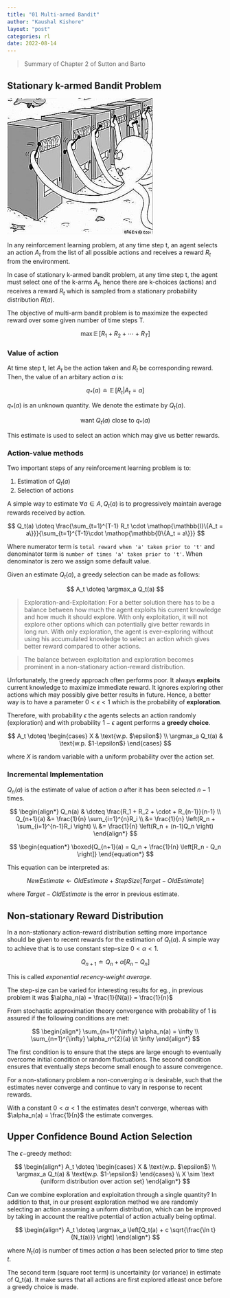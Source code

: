 ```yaml
---
title: "01 Multi-armed Bandit"
author: "Kaushal Kishore"
layout: "post"
categories: rl
date: 2022-08-14
---
```

> Summary of Chapter 2 of Sutton and Barto

## Stationary k-armed Bandit Problem

![Multi-armed Bandit](/img/rl/01-multi-armed-bandit.png)

In any reinforcement learning problem, at any time step t, an agent selects an action $A_t$ from the list of all possible actions and receives a reward $R_t$ from the environment.

In case of stationary k-armed bandit problem, at any time step t, the agent must select one of the k-arms $A_t$, hence there are k-choices (actions) and receives a reward $R_t$ which is sampled from a stationary probability distribution $R(a)$.

The objective of multi-arm bandit problem is to maximize the expected reward over some given number of time steps T.

$$ \text{} \mathop{\max} \mathop{\mathbb{E}}[R_1 + R_2 + \cdots + R_T] $$

### Value of action

At time step t, let $A_t$ be the action taken and $R_t$ be corresponding reward. Then, the value of an arbitary action $a$ is:

$$ q_*(a) \doteq  \mathop{\mathbb{E}}[R_t | A_t = a] $$

$q_*(a)$ is an unknown quantity. We denote the estimate by $Q_t(a)$.

$$ \text{want } Q_t(a) \text{ close to } q_*(a) $$

This estimate is used to select an action which may give us better rewards.

### Action-value methods

Two important steps of any reinforcement learning problem is to:

1. Estimation of $Q_t(a)$
2. Selection of actions

A simple way to estimate $\forall a \in A, Q_t(a)$ is to progressively maintain average rewards received by action.

$$  Q_t(a) \doteq \frac{\sum_{t=1}^{T-1} R_t \cdot \mathop{\mathbb{I}\{A_t = a\}}}{\sum_{t=1}^{T-1}\cdot \mathop{\mathbb{I}\{A_t = a\}}} $$

Where numerator term is `total reward when 'a' taken prior to 't'` and denominator term is `number of times 'a' taken prior to 't'`. When denominator is zero we assign some default value.

Given an estimate $Q_t(a)$, a greedy selection can be made as follows:

$$ A_t \doteq \argmax_a Q_t(a) $$

> Exploration-and-Exploitation: For a better solution there has to be a balance between how much the agent exploits his current knowledge and how much it should explore. With only exploitation, it will not explore other options which can potentially give better rewards in long run. With only exploration, the agent is ever-exploring without using his accumulated knowledge to select an action which gives better reward compared to other actions.

> The balance between exploitation and exploration becomes prominent in a non-stationary action-reward distribution.

Unfortunately, the greedy approach often performs poor. It always **exploits** current knowledge to maximize immediate reward. It ignores exploring other actions which may possibly give better results in future. Hence, a better way is to have a parameter $0\lt\epsilon\lt1$ which is the probability of **exploration**.

Therefore, with probability $\epsilon$ the agents selects an action randomly (exploration) and with probability $1-\epsilon$ agent performs a **greedy choice**.

$$
 A_t \doteq \begin{cases}
       X & \text{w.p. $\epsilon$}  \\
       \argmax_a Q_t(a) & \text{w.p. $1-\epsilon$}
     \end{cases}
$$

where $X$ is random variable with a uniform probability over the action set.

### Incremental Implementation

$Q_n(a)$ is the estimate of value of action $a$ after it has been selected $n-1$ times.

$$
\begin{align*}
    Q_n(a) & \doteq \frac{R_1 + R_2 + \cdot + R_{n-1}}{n-1} \\
    Q_{n+1}(a) &= \frac{1}{n} \sum_{i=1}^{n}R_i \\
    &= \frac{1}{n} \left(R_n + \sum_{i=1}^{n-1}R_i \right) \\
    &= \frac{1}{n} \left(R_n + (n-1)Q_n \right)
\end{align*}
$$

$$
\begin{equation*}
\boxed{Q_{n+1}(a) = Q_n + \frac{1}{n} \left[R_n - Q_n \right]}
\end{equation*}
$$

This equation can be interpreted as:

$$
\begin{equation*}
NewEstimate \leftarrow OldEstimate + StepSize \left[Target - OldEstimate \right]
\end{equation*}
$$

where $Target - OldEstimate$ is the error in previous estimate.

## Non-stationary Reward Distribution

In a non-stationary action-reward distribution setting more importance should be given to recent rewards for the estimation of $Q_t(a)$. A simple way to achieve that is to use constant step-size $0\lt\alpha\lt1$.

$$
\begin{equation*}
    Q_{n+1} \doteq Q_n + \alpha \left[R_n - Q_n \right]
\end{equation*}
$$

This is called *exponential recency-weight average*.

The step-size can be varied for interesting results for eg., in previous problem it was $\alpha_n(a) = \frac{1}{N(a)} = \frac{1}{n}$

From stochastic approximation theory convergence with probability of 1 is assured if the following conditions are met:

$$
\begin{align*}
    \sum_{n=1}^{\infty} \alpha_n(a) = \infty \\
    \sum_{n=1}^{\infty} \alpha_n^{2}(a) \lt \infty
\end{align*}
$$

The first condition is to ensure that the steps are large enough to eventually overcome initial condition or random fluctuations. The second condition ensures that eventually steps become small enough to assure convergence.

For a non-stationary problem a non-converging $\alpha$ is desirable, such that the estimates never converge and continue to vary in response to recent rewards.

With a constant $0\lt\alpha\lt1$ the estimates desn't converge, whereas with $\alpha_n(a) = \frac{1}{n}$ the estimate converges.

## Upper Confidence Bound Action Selection

The $\epsilon-$greedy method:

$$
\begin{align*}
 A_t \doteq \begin{cases}
       X & \text{w.p. $\epsilon$}  \\
       \argmax_a Q_t(a) & \text{w.p. $1-\epsilon$}
     \end{cases} \\
X \sim \text {uniform distribution over action set}
\end{align*}
$$

Can we combine exploration and exploitation through a single quantity? In addition to that, in our present exploration method we are randomly selecting an action assuming a uniform distribution, which can be improved by taking in account the realtive potential of action actually being optimal.

$$
\begin{align*}
    A_t \doteq \argmax_a \left[Q_t(a) + c \sqrt{\frac{\ln t}{N_t(a)}} \right]
\end{align*}
$$

where $N_t(a)$ is number of times action $a$ has been selected prior to time step $t$.

The second term (square root term) is uncertainity (or variance) in estimate of Q_t(a). It make sures that all actions are first explored atleast once before a greedy choice is made.